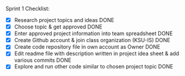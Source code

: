 Sprint 1 Checklist:
- [X] Research project topics and ideas DONE
- [X] Choose topic & get approved DONE
- [X] Enter approved project information into team spreadsheet DONE
- [X] Create Github account & join class organization (KSU-IS) DONE
- [X] Create code repository file in own account as Owner DONE
- [X] Edit readme file with description written in project idea sheet & add various commits DONE
- [X] Explore and run other code similar to chosen project topic DONE
